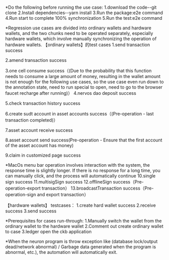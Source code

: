 *Do the following before running the use case:
1.download the code--git clone
2.Install dependencies--yarn install 
3.Run the package:e2e command 
4.Run start to complete 100% synchronization
5.Run the test:e2e  command

*Regression use cases are divided into ordinary wallets and hardware wallets, and the two chunks need to be operated separately, especially hardware wallets, which involve manually synchronizing the operation of hardware wallets.
【ordinary wallets】的test cases
1.send transaction success

2.amend transaction success

3.one cell consume success（(Due to the probability that this function needs to consume a large amount of money, resulting in the wallet amount is not enough for the following use cases, so the use case even run down to the annotation state, need to run special to open, need to go to the browser faucet recharge after running)）
4.nervos dao deposit success

5.check transaction history success

6.create sudt account in asset accounts success（(Pre-operation - last transaction completed)）

7.asset account receive success

8.asset account send success(Pre-operation - Ensure that the first account of the asset account has money)

9.claim in customized page success

*MacOs menu bar operation involves interaction with the system, the response time is slightly longer. If there is no response for a long time, you can manually click, and the process will automatically continue
10.single sign success
11.multisigSign success
12.offlineSign success（Pre-operation-export transaction）
13.broadcastTransaction success（Pre-operation-sign and export transaction）


【hardware wallets】
testcases：
1.create hard wallet success
2.receive  success
3.send success

*Prerequisites for  cases run-through:
1.Manually switch the wallet from the ordinary wallet  to the hardware wallet
2.Comment out  create ordinary wallet to  case
3.ledger open the ckb application

*When the neuron program is throw exception like (database lock/output dead/network abnormal)
/ Garbage data generated when the program is abnormal, etc.), the automation will automatically exit.


